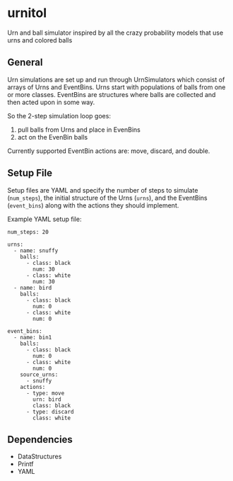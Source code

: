 urnitol
=======

Urn and ball simulator inspired by all the crazy probability models that use urns and colored balls


General
-------

Urn simulations are set up and run through UrnSimulators which consist of arrays of Urns and EventBins.  Urns start with populations of balls from one or more classes.  EventBins are structures where balls are collected and then acted upon in some way.

So the 2-step simulation loop goes:

1. pull balls from Urns and place in EvenBins
2. act on the EvenBin balls

Currently supported EventBin actions are: move, discard, and double.


Setup File
----------

Setup files are YAML and specify the number of steps to simulate (`num_steps`), the initial structure of the Urns (`urns`), and the EventBins (`event_bins`) along with the actions they should implement.

Example YAML setup file:

    num_steps: 20

    urns:
      - name: snuffy
        balls:
          - class: black
            num: 30
          - class: white
            num: 30
      - name: bird
        balls:
          - class: black
            num: 0
          - class: white
            num: 0

    event_bins:
      - name: bin1
        balls:
          - class: black
            num: 0
          - class: white
            num: 0
        source_urns:
          - snuffy
        actions:
          - type: move
            urn: bird
            class: black
          - type: discard
            class: white


Dependencies
------------

* DataStructures
* Printf
* YAML

